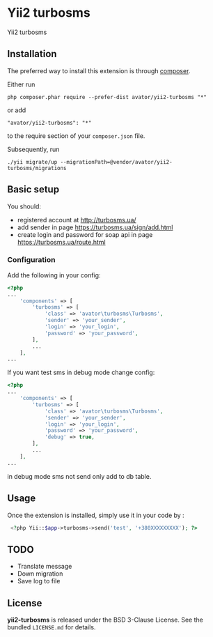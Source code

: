 Yii2 turbosms
=============
Yii2 turbosms

Installation
------------

The preferred way to install this extension is through [composer](http://getcomposer.org/download/).

Either run

```
php composer.phar require --prefer-dist avator/yii2-turbosms "*"
```

or add

```
"avator/yii2-turbosms": "*"
```

to the require section of your `composer.json` file.

Subsequently, run

```
./yii migrate/up --migrationPath=@vendor/avator/yii2-turbosms/migrations
```

## Basic setup

You should:
* registered account at http://turbosms.ua/
* add sender in page https://turbosms.ua/sign/add.html
* create login and password for soap api in page https://turbosms.ua/route.html

### Configuration

Add the following in your config:

```php
<?php
...
    'components' => [
        'turbosms' => [
            'class' => 'avator\turbosms\Turbosms',
            'sender' => 'your_sender',
            'login' => 'your_login',
            'password' => 'your_password',
        ],
        ...
    ],
...
```
If you want test sms in debug mode change config:
```php
<?php
...
    'components' => [
        'turbosms' => [
            'class' => 'avator\turbosms\Turbosms',
            'sender' => 'your_sender',
            'login' => 'your_login',
            'password' => 'your_password',
            'debug' => true,
        ],
        ...
    ],
...
```
in debug mode sms not send only add to db table.

Usage
-----

Once the extension is installed, simply use it in your code by  :

```php
 <?php Yii::$app->turbosms->send('test', '+380XXXXXXXXX'); ?>
 ```

TODO
-----
* Translate message
* Down migration
* Save log to file

## License

**yii2-turbosms** is released under the BSD 3-Clause License. See the bundled `LICENSE.md` for details.
